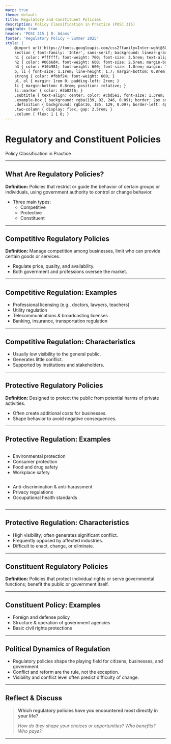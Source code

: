 ```yaml
---
marp: true
theme: default
title: Regulatory and Constituent Policies
description: Policy Classification in Practice (POSC 315)
paginate: true
header: 'POSC 315 | D. Adams'
footer: 'Regulatory Policy • Summer 2025'
style: |
    @import url('https://fonts.googleapis.com/css2?family=Inter:wght@300;400;500;600;700&display=swap');
    section { font-family: 'Inter', sans-serif; background: linear-gradient(135deg, #0f172a 0%, #1e293b 100%); color: #f8fafc; padding: 60px; font-size: 20px; line-height: 1.6; }
    h1 { color: #ffffff; font-weight: 700; font-size: 3.5rem; text-align: center; margin-bottom: 1rem; text-shadow: 0 4px 12px rgba(255, 255, 255, 0.3); }
    h2 { color: #06b6d4; font-weight: 600; font-size: 2.5rem; margin-bottom: 2rem; border-bottom: 3px solid #06b6d4; padding-bottom: 0.5rem; text-shadow: 0 2px 8px rgba(6, 182, 212, 0.3); }
    h3 { color: #10b981; font-weight: 600; font-size: 1.8rem; margin: 1.5rem 0 1rem 0; text-shadow: 0 2px 6px rgba(16, 185, 129, 0.3); }
    p, li { font-size: 1.1rem; line-height: 1.7; margin-bottom: 0.8rem; }
    strong { color: #fbbf24; font-weight: 600; }
    ul, ol { margin: 1rem 0; padding-left: 2rem; }
    li { margin-bottom: 0.8rem; position: relative; }
    li::marker { color: #3b82f6; }
    .subtitle { text-align: center; color: #cbd5e1; font-size: 1.3rem; font-weight: 300; margin-top: -1rem; margin-bottom: 2rem; }
    .example-box { background: rgba(139, 92, 246, 0.09); border: 2px solid rgba(139, 92, 246, 0.24); border-radius: 12px; padding: 1.2rem; margin: 1.2rem 0; box-shadow: 0 4px 16px rgba(139, 92, 246, 0.08); }
    .definition { background: rgba(16, 185, 129, 0.09); border-left: 4px solid #10b981; padding: 1rem 2rem; margin: 1.2rem 0; border-radius: 0 12px 12px 0; box-shadow: 0 4px 12px rgba(16, 185, 129, 0.07); }
    .two-column { display: flex; gap: 2.5rem; }
    .column { flex: 1 1 0; }
---
```


# Regulatory and Constituent Policies
<span class="subtitle">Policy Classification in Practice</span>

---

## What Are Regulatory Policies?

<div class="definition">
<strong>Definition:</strong> Policies that restrict or guide the behavior of certain groups or individuals, using government authority to control or change behavior.
</div>

- Three main types:  
    - Competitive  
    - Protective  
    - Constituent

---

## Competitive Regulatory Policies

<div class="definition">
<strong>Definition:</strong> Manage competition among businesses, limit who can provide certain goods or services.
</div>

- Regulate price, quality, and availability.
- Both government and professions oversee the market.

---

## Competitive Regulation: Examples

<div class="example-box">
<ul>
  <li>Professional licensing (e.g., doctors, lawyers, teachers)</li>
  <li>Utility regulation</li>
  <li>Telecommunications & broadcasting licenses</li>
  <li>Banking, insurance, transportation regulation</li>
</ul>
</div>

---

## Competitive Regulation: Characteristics

- Usually low visibility to the general public.
- Generates little conflict.
- Supported by institutions and stakeholders.

---

## Protective Regulatory Policies

<div class="definition">
<strong>Definition:</strong> Designed to protect the public from potential harms of private activities.
</div>

- Often create additional costs for businesses.
- Shape behavior to avoid negative consequences.

---

## Protective Regulation: Examples

<div class="two-column">
<div class="column">
<div class="example-box">
<ul>
  <li>Environmental protection</li>
  <li>Consumer protection</li>
  <li>Food and drug safety</li>
  <li>Workplace safety</li>
</ul>
</div>
</div>
<div class="column">
<div class="example-box">
<ul>
  <li>Anti-discrimination & anti-harassment</li>
  <li>Privacy regulations</li>
  <li>Occupational health standards</li>
</ul>
</div>
</div>
</div>

---

## Protective Regulation: Characteristics

- High visibility; often generates significant conflict.
- Frequently opposed by affected industries.
- Difficult to enact, change, or eliminate.

---

## Constituent Regulatory Policies

<div class="definition">
<strong>Definition:</strong> Policies that protect individual rights or serve governmental functions; benefit the public or government itself.
</div>

---

## Constituent Policy: Examples

<div class="example-box">
<ul>
  <li>Foreign and defense policy</li>
  <li>Structure & operation of government agencies</li>
  <li>Basic civil rights protections</li>
</ul>
</div>

---

## Political Dynamics of Regulation

- Regulatory policies shape the playing field for citizens, businesses, and government.
- Conflict and reform are the rule, not the exception.
- Visibility and conflict level often predict difficulty of change.

---

## Reflect & Discuss

> **Which regulatory policies have you encountered most directly in your life?**
>
> *How do they shape your choices or opportunities? Who benefits? Who pays?*

---
